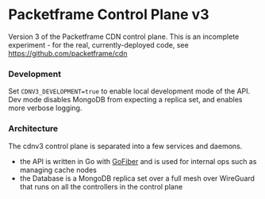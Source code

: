 # Packetframe Control Plane v3

Version 3 of the Packetframe CDN control plane. This is an incomplete experiment - for the real, currently-deployed code, see https://github.com/packetframe/cdn

### Development

Set `CDNV3_DEVELOPMENT=true` to enable local development mode of the API. Dev mode disables MongoDB from expecting a replica set, and enables more verbose logging.

### Architecture

The cdnv3 control plane is separated into a few services and daemons.

- the API is written in Go with [GoFiber](https://github.com/gofiber/fiber) and is used for internal ops such as managing cache nodes
- the Database is a MongoDB replica set over a full mesh over WireGuard that runs on all the controllers in the control plane
